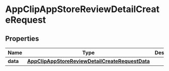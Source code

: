 

# AppClipAppStoreReviewDetailCreateRequest


## Properties

| Name | Type | Description | Notes |
|------------ | ------------- | ------------- | -------------|
|**data** | [**AppClipAppStoreReviewDetailCreateRequestData**](AppClipAppStoreReviewDetailCreateRequestData.md) |  |  |



